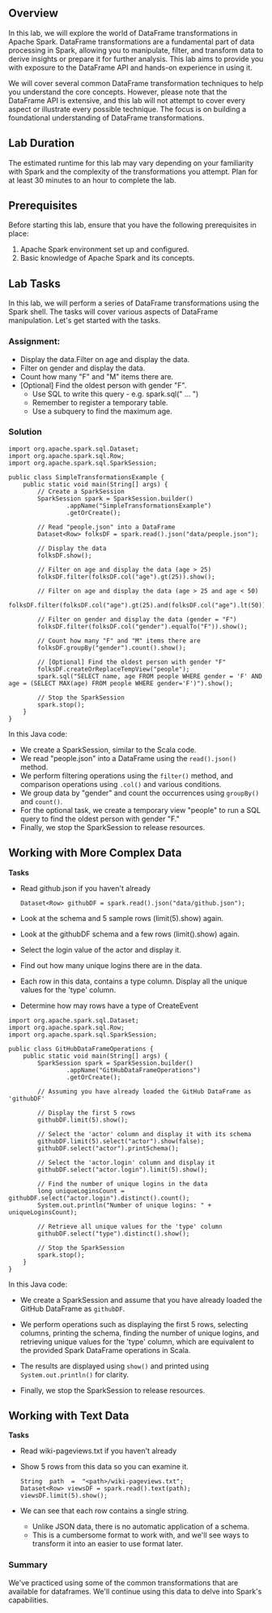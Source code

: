 ## Overview

In this lab, we will explore the world of DataFrame transformations in Apache Spark. DataFrame transformations are a fundamental part of data processing in Spark, allowing you to manipulate, filter, and transform data to derive insights or prepare it for further analysis. This lab aims to provide you with exposure to the DataFrame API and hands-on experience in using it.

We will cover several common DataFrame transformation techniques to help you understand the core concepts. However, please note that the DataFrame API is extensive, and this lab will not attempt to cover every aspect or illustrate every possible technique. The focus is on building a foundational understanding of DataFrame transformations.

## Lab Duration

The estimated runtime for this lab may vary depending on your familiarity with Spark and the complexity of the transformations you attempt. Plan for at least 30 minutes to an hour to complete the lab.

## Prerequisites

Before starting this lab, ensure that you have the following prerequisites in place:

1.  Apache Spark environment set up and configured.
2.  Basic knowledge of Apache Spark and its concepts.

## Lab Tasks

In this lab, we will perform a series of DataFrame transformations using the Spark shell. The tasks will cover various aspects of DataFrame manipulation. Let's get started with the tasks.

### Assignment:

 - Display the data.Filter on age and display the data.
 - Filter on gender and display the data.
 - Count how many "F" and "M" items there are.
 - [Optional] Find the oldest person with gender "F".
	 - Use SQL to write this query - e.g. spark.sql(" ... ")
	 - Remember to register a temporary table.
	 - Use a subquery to find the maximum age.

### Solution

```
import org.apache.spark.sql.Dataset;
import org.apache.spark.sql.Row;
import org.apache.spark.sql.SparkSession;

public class SimpleTransformationsExample {
    public static void main(String[] args) {
        // Create a SparkSession
        SparkSession spark = SparkSession.builder()
                .appName("SimpleTransformationsExample")
                .getOrCreate();

        // Read "people.json" into a DataFrame
        Dataset<Row> folksDF = spark.read().json("data/people.json");

        // Display the data
        folksDF.show();

        // Filter on age and display the data (age > 25)
        folksDF.filter(folksDF.col("age").gt(25)).show();

        // Filter on age and display the data (age > 25 and age < 50)
        folksDF.filter(folksDF.col("age").gt(25).and(folksDF.col("age").lt(50))).show();

        // Filter on gender and display the data (gender = "F")
        folksDF.filter(folksDF.col("gender").equalTo("F")).show();

        // Count how many "F" and "M" items there are
        folksDF.groupBy("gender").count().show();

        // [Optional] Find the oldest person with gender "F"
        folksDF.createOrReplaceTempView("people");
        spark.sql("SELECT name, age FROM people WHERE gender = 'F' AND age = (SELECT MAX(age) FROM people WHERE gender='F')").show();

        // Stop the SparkSession
        spark.stop();
    }
}
```

In this Java code:

-   We create a SparkSession, similar to the Scala code.
-   We read "people.json" into a DataFrame using the `read().json()` method.
-   We perform filtering operations using the `filter()` method, and comparison operations using `.col()` and various conditions.
-   We group data by "gender" and count the occurrences using `groupBy()` and `count()`.
-   For the optional task, we create a temporary view "people" to run a SQL query to find the oldest person with gender "F."
-   Finally, we stop the SparkSession to release resources.

## Working with More Complex Data

**Tasks**

 - Read github.json if you haven't already

	```
	Dataset<Row> githubDF = spark.read().json("data/github.json");
	```

 - Look at the schema and 5 sample rows (limit(5).show) again.
 - Look at the githubDF schema and a few rows (limit().show) again.
 - Select the login value of the actor and display it.
 - Find out how many unique logins there are in the data.
 - Each row in this data, contains a type column. Display all the unique values for the 'type' column.
 - Determine how may rows have a type of CreateEvent


```
import org.apache.spark.sql.Dataset;
import org.apache.spark.sql.Row;
import org.apache.spark.sql.SparkSession;

public class GitHubDataFrameOperations {
    public static void main(String[] args) {
        SparkSession spark = SparkSession.builder()
                .appName("GitHubDataFrameOperations")
                .getOrCreate();

        // Assuming you have already loaded the GitHub DataFrame as 'githubDF'

        // Display the first 5 rows
        githubDF.limit(5).show();

        // Select the 'actor' column and display it with its schema
        githubDF.limit(5).select("actor").show(false);
        githubDF.select("actor").printSchema();

        // Select the 'actor.login' column and display it
        githubDF.select("actor.login").limit(5).show();

        // Find the number of unique logins in the data
        long uniqueLoginsCount = githubDF.select("actor.login").distinct().count();
        System.out.println("Number of unique logins: " + uniqueLoginsCount);

        // Retrieve all unique values for the 'type' column
        githubDF.select("type").distinct().show();

        // Stop the SparkSession
        spark.stop();
    }
}
```

In this Java code:

-   We create a SparkSession and assume that you have already loaded the GitHub DataFrame as `githubDF`.
    
-   We perform operations such as displaying the first 5 rows, selecting columns, printing the schema, finding the number of unique logins, and retrieving unique values for the 'type' column, which are equivalent to the provided Spark DataFrame operations in Scala.
    
-   The results are displayed using `show()` and printed using `System.out.println()` for clarity.
    
-   Finally, we stop the SparkSession to release resources.

## Working with Text Data

**Tasks**

 - Read wiki-pageviews.txt if you haven't already
 - Show 5 rows from this data so you can examine it.

	```
	String  path  =  "<path>/wiki-pageviews.txt"; 
	Dataset<Row> viewsDF = spark.read().text(path);
	viewsDF.limit(5).show();
	```

 - We can see that each row contains a single string.
	 - Unlike JSON data, there is no automatic application of a schema.
	 - This is a cumbersome format to work with, and we'll see ways to transform it into an easier to use format later.

### Summary

We've practiced using some of the common transformations that are available for dataframes. We'll continue using this data to delve into Spark's capabilities.